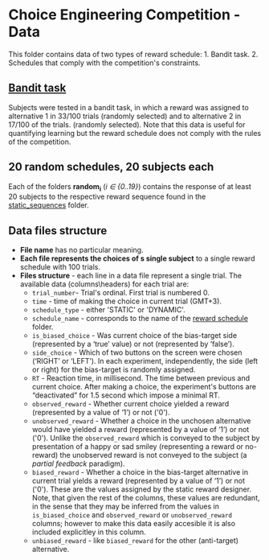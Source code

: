 # Choice Engineering Competition - Data
This folder contains data of two types of reward schedule: 1. Bandit task. 2. Schedules that comply with the competition's   constraints.

## [Bandit task](https://github.com/ohaddan/competition/tree/master/data/1_6_vs_2_6)
Subjects were tested in a bandit task, in which a reward was assigned to alternative 1 in 33/100 trials (randomly selected) and to alternative 2 in 17/100 of the trials. (randomly selected). Note that this data is useful for quantifying learning but the reward schedule does not comply with the rules of the competition.  

## 20 random schedules, 20 subjects each
Each of the folders **random<sub>i</sub>** (*i ∈ {0..19}*) contains the response of at least 20 subjects to the respective reward sequence found in the [static_sequences](https://github.com/ohaddan/competition/tree/master/static_sequences) folder. 

## Data files structure
 - **File name** has no particular meaning. 
 - **Each file represents the choices of s single subject** to a single reward schedule with 100 trials. 
- **Files structure** - each line in a data file represent a single trial. The available data (columns\headers)  for each trial are:
	- `trial_number`- Trial's ordinal. First trial is numbered 0.
	- `time` - time of making the choice in current trial (GMT‎+3).
	- `schedule_type` - either 'STATIC' or 'DYNAMIC'.
	- `schedule_name` - corresponds to the name of the  [reward schedule](https://github.com/ohaddan/competition/tree/master/static_sequences) folder.
	- `is_biased_choice` - Was current choice of the bias-target side (represented by a ‘true’ value) or not (represented by ‘false’).
	- `side_choice` - Which of two buttons on the screen were chosen (‘RIGHT’ or ‘LEFT’). In each experiment, independently, the side (left or right) for the bias-target is randomly assigned. 
	- `RT` - Reaction time, in millisecond. The time between previous and current choice. After making a choice, the experiment's buttons are “deactivated” for 1.5 second which impose a minimal RT.
	- `observed_reward` - Whether current choice yielded a reward (represented by a value of ‘1’) or not ('0').
	- `unobserved_reward` - Whether a choice in the unchosen alternative would have yielded a reward (represented by a value of ‘1’) or not ('0'). Unlike the `observed_reward` which is conveyed to the subject by presentation of a happy or sad smiley (representing a reward or no-reward) the unobserved reward is not conveyed  to the subject (a _partial feedback_ paradigm).
	- `biased_reward` - Whether a choice in the bias-target alternative in current trial yields a reward (represented by a value of ‘1’) or not ('0'). These are the values assigned by the static reward designer. Note, that given the rest of the columns, these values are redundant, in the sense that they may be inferred from the values in `is_biased_choice` and `observed_reward` or `unobserved_reward` columns; however to make this data easily accesible it is also included explicitley in this column.
	- `unbiased_reward` - like `biased_reward` for the other (anti-target) alternative.
